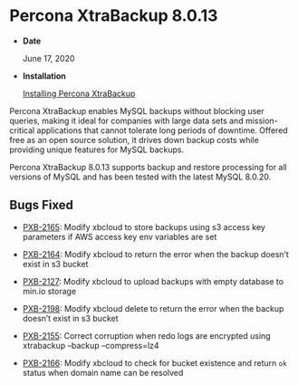 # Percona XtraBackup 8.0.13


* **Date**

    June 17, 2020



* **Installation**

    [Installing Percona XtraBackup](https://www.percona.com/doc/percona-xtrabackup/8.0/installation.html)


Percona XtraBackup enables MySQL backups without blocking user queries, making it ideal
for companies with large data sets and mission-critical applications that cannot tolerate
long periods of downtime. Offered free as an open source solution, it drives down backup
costs while providing unique features for MySQL backups.

Percona XtraBackup 8.0.13 supports backup and restore processing for all versions of MySQL and has been tested with the latest MySQL 8.0.20.

## Bugs Fixed


* [PXB-2165](https://jira.percona.com/browse/PXB-2165): Modify xbcloud to store backups using s3 access key parameters if AWS access key env variables are set


* [PXB-2164](https://jira.percona.com/browse/PXB-2164): Modify xbcloud to return the error when the backup doesn’t exist in s3 bucket


* [PXB-2127](https://jira.percona.com/browse/PXB-2127): Modify xbcloud to upload backups with empty database to min.io storage


* [PXB-2198](https://jira.percona.com/browse/PXB-2198): Modify xbcloud delete to return the error when the backup doesn’t exist in s3 bucket


* [PXB-2155](https://jira.percona.com/browse/PXB-2155): Correct corruption when redo logs are encrypted using xtrabackup –backup –compress=lz4


* [PXB-2166](https://jira.percona.com/browse/PXB-2166): Modify xbcloud to check for bucket existence and return `ok` status when domain name can be resolved
